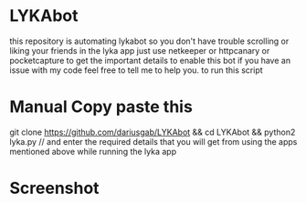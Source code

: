 # LYKAbot
this repository is automating lykabot so you don't have trouble scrolling or liking your friends in the lyka app just use netkeeper or httpcanary or pocketcapture to get the important details to enable this bot if you have an issue with my code feel free to tell me to help you. to run this script 
# Manual Copy paste this
git clone https://github.com/dariusgab/LYKAbot && cd LYKAbot && python2 lyka.py //
and enter the required details that you will get from using the apps mentioned above while running the lyka app
# Screenshot
